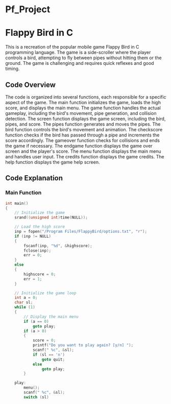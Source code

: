 # Pf_Project
# Flappy Bird in C

This is a recreation of the popular mobile game Flappy Bird in C programming language. The game is a side-scroller where the player controls a bird, attempting to fly between pipes without hitting them or the ground. The game is challenging and requires quick reflexes and good timing.

## Code Overview

The code is organized into several functions, each responsible for a specific aspect of the game. The main function initializes the game, loads the high score, and displays the main menu. The game function handles the actual gameplay, including the bird's movement, pipe generation, and collision detection. The screen function displays the game screen, including the bird, pipes, and score. The pipes function generates and moves the pipes. The bird function controls the bird's movement and animation. The checkscore function checks if the bird has passed through a pipe and increments the score accordingly. The gameover function checks for collisions and ends the game if necessary. The endgame function displays the game over screen and the player's score. The menu function displays the main menu and handles user input. The credits function displays the game credits. The help function displays the game help screen.

## Code Explanation

### Main Function

```c
int main()
{
    // Initialize the game
    srand((unsigned int)time(NULL));

    // Load the high score
    inp = fopen("/Program Files/FlappyBird/options.txt", "r");
    if (inp != NULL)
    {
        fscanf(inp, "%d", &highscore);
        fclose(inp);
        err = 0;
    }
    else
    {
        highscore = 0;
        err = 1;
    }

    // Initialize the game loop
    int a = 0;
    char sl;
    while (1)
    {
        // Display the main menu
        if (a == 0)
            goto play;
        if (a > 0)
        {
            score = 0;
            printf("Do you want to play again? [y/n] ");
            scanf(" %c", &sl);
            if (sl == 'n')
                goto quit;
            else
                goto play;
        }

    play:
        menu();
        scanf(" %c", &sl);
        switch (sl)
        
